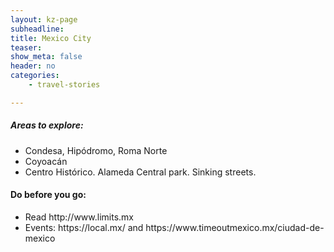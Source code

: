 ```yaml
---
layout: kz-page
subheadline: 
title: Mexico City
teaser: 
show_meta: false
header: no
categories:
    - travel-stories

---
```



<h5>Areas to explore:</h5>
<ul>
  <li>Condesa, Hipódromo, Roma Norte</li>
  <li>Coyoacán</li>
  <li>Centro Histórico. Alameda Central park. Sinking streets.</li>
</ul>

<h4>Do before you go:</h4>
<ul>
  <li>Read http://www.limits.mx</li>
  <li>Events: https://local.mx/ and https://www.timeoutmexico.mx/ciudad-de-mexico</li>
</ul>






<!-- <ul>
  <li><a href="https://g.page/tacosdeguisadocondesa?share" target="_blank">Tacos Hola</a> in Hipódromo. Great vegetarian tacos with guacamole, chard, nopales, poblano peppers, pumpkin, cauliflower, etc.</li>
</ul> -->
